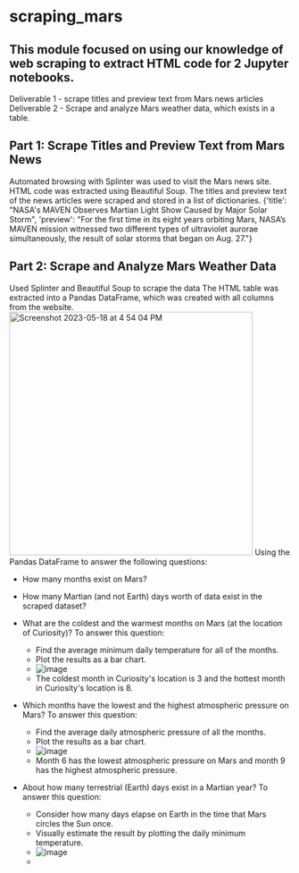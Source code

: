 # scraping_mars

## This module focused on using our knowledge of web scraping to extract HTML code for 2 Jupyter notebooks. 
Deliverable 1 - scrape titles and preview text from Mars news articles
Deliverable 2 - Scrape and analyze Mars weather data, which exists in a table. 

## Part 1: Scrape Titles and Preview Text from Mars News
Automated browsing with Splinter was used to visit the Mars news site. HTML code was extracted using Beautiful Soup. 
The titles and preview text of the news articles were scraped and stored in a list of dictionaries. 
 {'title': "NASA's MAVEN Observes Martian Light Show Caused by Major Solar Storm", 
 'preview': "For the first time in its eight years orbiting Mars, NASA’s MAVEN mission witnessed two different types of ultraviolet aurorae simultaneously, the result of solar storms that began on Aug. 27."}
 
 ## Part 2: Scrape and Analyze Mars Weather Data
 Used Splinter and Beautiful Soup to scrape the data
 The HTML table was extracted into a Pandas DataFrame, which was created with all columns from the website. 
 <img width="436" alt="Screenshot 2023-05-18 at 4 54 04 PM" src="https://github.com/breeliu2/scraping_mars/assets/124847109/0f89d0f0-c023-4305-9f5c-a6dbc09ae505">
 Using the Pandas DataFrame to answer the following questions: 
 * How many months exist on Mars?
 * How many Martian (and not Earth) days worth of data exist in the scraped dataset?
 * What are the coldest and the warmest months on Mars (at the location of Curiosity)? To answer this question:
    - Find the average minimum daily temperature for all of the months.
    - Plot the results as a bar chart.
    - ![image](https://github.com/breeliu2/scraping_mars/assets/124847109/cc3e1929-6bdd-4fa7-86b6-5d3f6a95eca4)
    - The coldest month in Curiosity's location is 3 and the hottest month in Curiosity's location is 8.
   
 * Which months have the lowest and the highest atmospheric pressure on Mars? To answer this question:
    - Find the average daily atmospheric pressure of all the months.
    - Plot the results as a bar chart.
    - ![image](https://github.com/breeliu2/scraping_mars/assets/124847109/237c8cb6-2eeb-45d0-a287-a3ce074a5a71)
    - Month 6 has the lowest atmospheric pressure on Mars and month 9 has the highest atmospheric pressure. 
 
 * About how many terrestrial (Earth) days exist in a Martian year? To answer this question:
    - Consider how many days elapse on Earth in the time that Mars circles the Sun once.
    - Visually estimate the result by plotting the daily minimum temperature.
    - ![image](https://github.com/breeliu2/scraping_mars/assets/124847109/00c1907c-161a-4efd-a8f6-515907fa506f)
    - 
    




